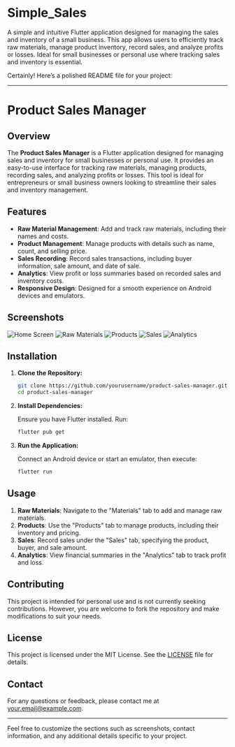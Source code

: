 # Simple_Sales
A simple and intuitive Flutter application designed for managing the sales and inventory of a small business. This app allows users to efficiently track raw materials, manage product inventory, record sales, and analyze profits or losses. Ideal for small businesses or personal use where tracking sales and inventory is essential.


Certainly! Here’s a polished README file for your project:

---

# Product Sales Manager

## Overview

The **Product Sales Manager** is a Flutter application designed for managing sales and inventory for small businesses or personal use. It provides an easy-to-use interface for tracking raw materials, managing products, recording sales, and analyzing profits or losses. This tool is ideal for entrepreneurs or small business owners looking to streamline their sales and inventory management.

## Features

- **Raw Material Management**: Add and track raw materials, including their names and costs.
- **Product Management**: Manage products with details such as name, count, and selling price.
- **Sales Recording**: Record sales transactions, including buyer information, sale amount, and date of sale.
- **Analytics**: View profit or loss summaries based on recorded sales and inventory costs.
- **Responsive Design**: Designed for a smooth experience on Android devices and emulators.

## Screenshots

![Home Screen](assets/screenshots/home_screen.png)
![Raw Materials](assets/screenshots/raw_materials.png)
![Products](assets/screenshots/products.png)
![Sales](assets/screenshots/sales.png)
![Analytics](assets/screenshots/analytics.png)

## Installation

1. **Clone the Repository:**

   ```bash
   git clone https://github.com/yourusername/product-sales-manager.git
   cd product-sales-manager
   ```

2. **Install Dependencies:**

   Ensure you have Flutter installed. Run:

   ```bash
   flutter pub get
   ```

3. **Run the Application:**

   Connect an Android device or start an emulator, then execute:

   ```bash
   flutter run
   ```

## Usage

1. **Raw Materials**: Navigate to the "Materials" tab to add and manage raw materials.
2. **Products**: Use the "Products" tab to manage products, including their inventory and pricing.
3. **Sales**: Record sales under the "Sales" tab, specifying the product, buyer, and sale amount.
4. **Analytics**: View financial summaries in the "Analytics" tab to track profit and loss.

## Contributing

This project is intended for personal use and is not currently seeking contributions. However, you are welcome to fork the repository and make modifications to suit your needs.

## License

This project is licensed under the MIT License. See the [LICENSE](LICENSE) file for details.

## Contact

For any questions or feedback, please contact me at [your.email@example.com](mailto:your.email@example.com).

---

Feel free to customize the sections such as screenshots, contact information, and any additional details specific to your project.
